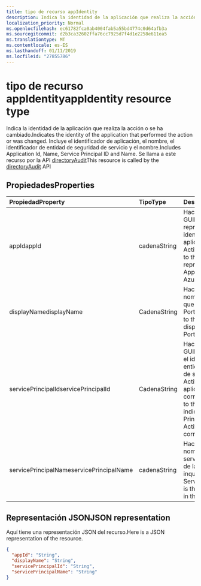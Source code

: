 ```yaml
---
title: tipo de recurso appIdentity
description: Indica la identidad de la aplicación que realiza la acción o se ha cambiado. Incluye el identificador de aplicación, el nombre, el identificador de entidad de seguridad de servicio y el nombre. Se llama a este recurso por la API de directoryAudit
localization_priority: Normal
ms.openlocfilehash: ec61782fca0ab4004fab5a55bd4774c0d64afb3a
ms.sourcegitcommit: d2b3ca32602ffa76cc7925d7f4d1e2258e611ea5
ms.translationtype: MT
ms.contentlocale: es-ES
ms.lasthandoff: 01/11/2019
ms.locfileid: "27855786"
---
```

# <a name="appidentity-resource-type"></a><span data-ttu-id="a44e5-105">tipo de recurso appIdentity</span><span class="sxs-lookup"><span data-stu-id="a44e5-105">appIdentity resource type</span></span>
<span data-ttu-id="a44e5-106">Indica la identidad de la aplicación que realiza la acción o se ha cambiado.</span><span class="sxs-lookup"><span data-stu-id="a44e5-106">Indicates the identity of the application that performed the action or was changed.</span></span> <span data-ttu-id="a44e5-107">Incluye el identificador de aplicación, el nombre, el identificador de entidad de seguridad de servicio y el nombre.</span><span class="sxs-lookup"><span data-stu-id="a44e5-107">Includes Application Id, Name, Service Principal ID and Name.</span></span> <span data-ttu-id="a44e5-108">Se llama a este recurso por la API [directoryAudit](../api/directoryaudit-get.md)</span><span class="sxs-lookup"><span data-stu-id="a44e5-108">This resource is called by the [directoryAudit](../api/directoryaudit-get.md) API</span></span>


## <a name="properties"></a><span data-ttu-id="a44e5-109">Propiedades</span><span class="sxs-lookup"><span data-stu-id="a44e5-109">Properties</span></span>
| <span data-ttu-id="a44e5-110">Propiedad</span><span class="sxs-lookup"><span data-stu-id="a44e5-110">Property</span></span>     | <span data-ttu-id="a44e5-111">Tipo</span><span class="sxs-lookup"><span data-stu-id="a44e5-111">Type</span></span>   |<span data-ttu-id="a44e5-112">Description</span><span class="sxs-lookup"><span data-stu-id="a44e5-112">Description</span></span>|
|:---------------|:--------|:----------|
|<span data-ttu-id="a44e5-113">appId</span><span class="sxs-lookup"><span data-stu-id="a44e5-113">appId</span></span>|<span data-ttu-id="a44e5-114">cadena</span><span class="sxs-lookup"><span data-stu-id="a44e5-114">String</span></span>|<span data-ttu-id="a44e5-115">Hace referencia a los GUID único que representa el identificador de aplicación en Azure Active Directory.</span><span class="sxs-lookup"><span data-stu-id="a44e5-115">Refers to the Unique GUID representing Application Id in the Azure Active Directory.</span></span>|
|<span data-ttu-id="a44e5-116">displayName</span><span class="sxs-lookup"><span data-stu-id="a44e5-116">displayName</span></span>|<span data-ttu-id="a44e5-117">Cadena</span><span class="sxs-lookup"><span data-stu-id="a44e5-117">String</span></span>|<span data-ttu-id="a44e5-118">Hace referencia al nombre de la aplicación que se muestra en el Portal de Azure.</span><span class="sxs-lookup"><span data-stu-id="a44e5-118">Refers to the Application Name displayed in the Azure Portal.</span></span>|
|<span data-ttu-id="a44e5-119">servicePrincipalId</span><span class="sxs-lookup"><span data-stu-id="a44e5-119">servicePrincipalId</span></span>|<span data-ttu-id="a44e5-120">Cadena</span><span class="sxs-lookup"><span data-stu-id="a44e5-120">String</span></span>|<span data-ttu-id="a44e5-121">Hace referencia a los GUID único que indica el identificador de entidad de seguridad de servicio en Azure Active Directory para la aplicación correspondiente.</span><span class="sxs-lookup"><span data-stu-id="a44e5-121">Refers to the Unique GUID indicating Service Principal Id in Azure Active Directory for the corresponding App.</span></span>|
|<span data-ttu-id="a44e5-122">servicePrincipalName</span><span class="sxs-lookup"><span data-stu-id="a44e5-122">servicePrincipalName</span></span>|<span data-ttu-id="a44e5-123">cadena</span><span class="sxs-lookup"><span data-stu-id="a44e5-123">String</span></span>|<span data-ttu-id="a44e5-124">Hace referencia al nombre Principal de servicio es el nombre de la aplicación en el inquilino.</span><span class="sxs-lookup"><span data-stu-id="a44e5-124">Refers to the Service Principal Name is the Application name in the tenant.</span></span> |

## <a name="json-representation"></a><span data-ttu-id="a44e5-125">Representación JSON</span><span class="sxs-lookup"><span data-stu-id="a44e5-125">JSON representation</span></span>

<span data-ttu-id="a44e5-126">Aquí tiene una representación JSON del recurso.</span><span class="sxs-lookup"><span data-stu-id="a44e5-126">Here is a JSON representation of the resource.</span></span>

<!-- {
  "blockType": "resource",
  "optionalProperties": [

  ],
  "@odata.type": "microsoft.graph.appIdentity"
}-->

```json
{
  "appId": "String",
  "displayName": "String",
  "servicePrincipalId": "String",
  "servicePrincipalName": "String"
}

```

<!-- uuid: 8fcb5dbc-d5aa-4681-8e31-b001d5168d79
2015-10-25 14:57:30 UTC -->
<!-- {
  "type": "#page.annotation",
  "description": "appIdentity resource",
  "keywords": "",
  "section": "documentation",
  "tocPath": ""
}-->
